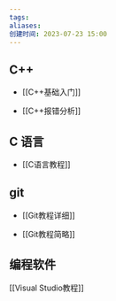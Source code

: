 ```yaml
---
tags: 
aliases: 
创建时间: 2023-07-23 15:00
---
```


## C++

-  [[C++基础入门]]

-  [[C++报错分析]]


## C 语言

-  [[C语言教程]]

## git

-  [[Git教程详细]]

-  [[Git教程简略]]


## 编程软件

[[Visual Studio教程]]

